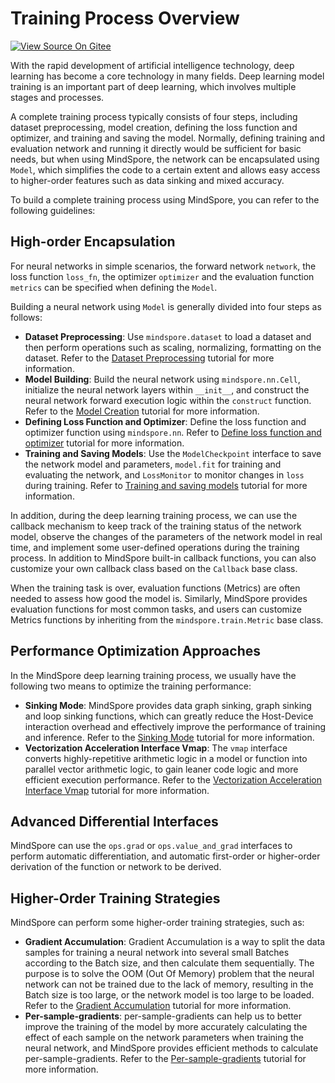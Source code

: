 # Training Process Overview

[![View Source On Gitee](https://mindspore-website.obs.cn-north-4.myhuaweicloud.com/website-images/master/resource/_static/logo_source_en.svg)](https://gitee.com/mindspore/docs/blob/master/docs/mindspore/source_en/model_train/train_process/overview.md)

With the rapid development of artificial intelligence technology, deep learning has become a core technology in many fields. Deep learning model training is an important part of deep learning, which involves multiple stages and processes.

A complete training process typically consists of four steps, including dataset preprocessing, model creation, defining the loss function and optimizer, and training and saving the model. Normally, defining training and evaluation network and running it directly would be sufficient for basic needs, but when using MindSpore, the network can be encapsulated using `Model`, which simplifies the code to a certain extent and allows easy access to higher-order features such as data sinking and mixed accuracy.

To build a complete training process using MindSpore, you can refer to the following guidelines:

## High-order Encapsulation

For neural networks in simple scenarios, the forward network `network`, the loss function `loss_fn`, the optimizer `optimizer` and the evaluation function `metrics` can be specified when defining the `Model`.

Building a neural network using `Model` is generally divided into four steps as follows:

- **Dataset Preprocessing**: Use ``mindspore.dataset`` to load a dataset and then perform operations such as scaling, normalizing, formatting on the dataset. Refer to the [Dataset Preprocessing](https://www.mindspore.cn/tutorials/en/master/beginner/dataset.html) tutorial for more information.
- **Model Building**: Build the neural network using ``mindspore.nn.Cell``, initialize the neural network layers within ``__init__``, and construct the neural network forward execution logic within the ``construct`` function. Refer to the [Model Creation](https://www.mindspore.cn/tutorials/en/master/beginner/model.html) tutorial for more information.
- **Defining Loss Function and Optimizer**: Define the loss function and optimizer function using ``mindspore.nn``. Refer to [Define loss function and optimizer](https://www.mindspore.cn/docs/en/master/model_train/train_process/model.html#defining-loss-function-and-optimizer) tutorial for more information.
- **Training and Saving Models**: Use the ``ModelCheckpoint`` interface to save the network model and parameters, ``model.fit`` for training and evaluating the network, and ``LossMonitor`` to monitor changes in ``loss`` during training. Refer to [Training and saving models](https://www.mindspore.cn/docs/en/master/model_train/train_process/model.html#training-and-saving-model) tutorial for more information.

In addition, during the deep learning training process, we can use the callback mechanism to keep track of the training status of the network model, observe the changes of the parameters of the network model in real time, and implement some user-defined operations during the training process. In addition to MindSpore built-in callback functions, you can also customize your own callback class based on the ``Callback`` base class.

When the training task is over, evaluation functions (Metrics) are often needed to assess how good the model is. Similarly, MindSpore provides evaluation functions for most common tasks, and users can customize Metrics functions by inheriting from the ``mindspore.train.Metric`` base class.

## Performance Optimization Approaches

In the MindSpore deep learning training process, we usually have the following two means to optimize the training performance:

- **Sinking Mode**: MindSpore provides data graph sinking, graph sinking and loop sinking functions, which can greatly reduce the Host-Device interaction overhead and effectively improve the performance of training and inference. Refer to the [Sinking Mode](https://www.mindspore.cn/docs/en/master/model_train/train_process/optimize/sink_mode.html) tutorial for more information.
- **Vectorization Acceleration Interface Vmap**: The ``vmap`` interface converts highly-repetitive arithmetic logic in a model or function into parallel vector arithmetic logic, to gain leaner code logic and more efficient execution performance. Refer to the [Vectorization Acceleration Interface Vmap](https://www.mindspore.cn/docs/en/master/model_train/train_process/optimize/vmap.html) tutorial for more information.

## Advanced Differential Interfaces

MindSpore can use the ``ops.grad`` or ``ops.value_and_grad`` interfaces to perform automatic differentiation, and automatic first-order or higher-order derivation of the function or network to be derived.

## Higher-Order Training Strategies

MindSpore can perform some higher-order training strategies, such as:

- **Gradient Accumulation**: Gradient Accumulation is a way to split the data samples for training a neural network into several small Batches according to the Batch size, and then calculate them sequentially. The purpose is to solve the OOM (Out Of Memory) problem that the neural network can not be trained due to the lack of memory, resulting in the Batch size is too large, or the network model is too large to be loaded. Refer to the [Gradient Accumulation](https://www.mindspore.cn/docs/en/master/model_train/train_process/optimize/gradient_accumulation.html) tutorial for more information.
- **Per-sample-gradients**: per-sample-gradients can help us to better improve the training of the model by more accurately calculating the effect of each sample on the network parameters when training the neural network, and MindSpore provides efficient methods to calculate per-sample-gradients. Refer to the  [Per-sample-gradients](https://www.mindspore.cn/docs/en/master/model_train/train_process/optimize/per_sample_gradients.html) tutorial for more information.
